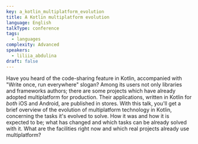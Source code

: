 ```yaml
---
key: a_kotlin_multiplatform_evolution
title: A Kotlin multiplatform evolution
language: English
talkType: conference
tags:
  - languages
complexity: Advanced
speakers:
  - liliia_abdulina
draft: false
---
```

Have you heard of the code-sharing feature in Kotlin, accompanied with "Write once, run everywhere" slogan? Among its users not only libraries and frameworks authors; there are some projects which have already adopted multiplatform for production. Their applications, written in Kotlin for *both* iOS and Android, are published in stores. 
With this talk, you'll get a brief overview of the evolution of multiplatform technology in Kotlin, concerning the tasks it's evolved to solve. How it was and how it is expected to be; what has changed and which tasks can be already solved with it. What are the facilities right now and which real projects already use multiplatform?